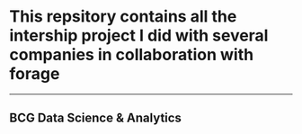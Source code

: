 # This repsitory contains all the intership project I did with several companies in collaboration with forage

---

## BCG Data Science  & Analytics
